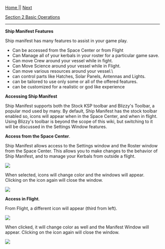 [Home ](https://github.com/PapaJoesSoup/ShipManifest/wiki)|| [Next](https://github.com/PapaJoesSoup/ShipManifest/wiki/1.1-Ship-Manifest-Windows)

[Section 2 Basic Operations](https://github.com/PapaJoesSoup/ShipManifest/wiki/2.0---Basic-Operation)
***
**Ship Manifest Features**

Ship manifest has many features to assist in your game play.

- Can be accessed from the Space Center or from Flight
- Can Manage all of your kerbals in your roster for a particular game save.
- Can move Crew around your vessel while in fight.
- Can Move Science around your vessel while in Flight.
- Can move various resources around your vessel.\
- can control parts like Hatches, Solar Panels, Antennas and Lights.
- can be tailored to use only some or all of the offered features.
- can be customized for a realistic or god like experience

**Accessing Ship Manifest**

Ship Manifest supports both the Stock KSP toolbar and Blizzy's Toolbar, a popular mod used by many.  By default, Ship Manifest has the stock toolbar enabled so, icons will appear when in the Space Center, and when in flight.  Using Blizzy's toolbar is beyond the scope of this wiki, but switching to it will be discussed in the Settings Window features.


**Access from the Space Center**.

Ship Manifest allows access to the Settings window and the Roster window from the Space Center.  This allows you to make changes to the behavior of Ship Manifest, and to manage your Kerbals from outside a flight.

![](http://i.imgur.com/AUNd8hp.png)

When selected, icons will change color and the windows will appear.  Clicking on the icon again will close the window.

![](http://i.imgur.com/3kiSTXi.png)

**Access in Flight**.

From Flight, a different icon will appear (third from left).  

![](http://i.imgur.com/GoBn8eb.png)

When clicked, it will change color as well and the Manifest Window will appear. Clicking on the icon again will close the window. 

![](http://i.imgur.com/qcDB4qp.png)